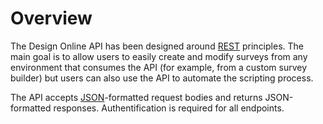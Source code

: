 # Overview

The Design Online API has been designed around [REST](https://en.wikipedia.org/wiki/Representational_state_transfer) principles. The main goal is to allow users to easily create and modify surveys from any environment that consumes the API (for example, from a custom survey builder) but users can also use the API to automate the scripting process.

The API accepts [JSON](https://en.wikipedia.org/wiki/JSON)-formatted request bodies and returns JSON-formatted responses. Authentification is required for all endpoints.